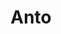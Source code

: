 ---
title: Anto
date: 
draft: false

# descripcion
description : Aro pasante de plata con marquesitas. 

materials: Plata 925

color: Plateado

dimensions: 0,8 cm

code: 01-02-0293

type: "Aros"

categories: []

price: $2.040,00

# Images
# first image will be shown in the product page
images:
  # - image: "images/path_to_image"
  # La ubicacion de las imagenes es imagenes/Aros/Aros.Marquesita/01-02-0293-anto
  - image: "./images/aros/marquesita/01-02-0293-florcitas-chicas_a.jpeg"
  - image: "./images/aros/marquesita/01-02-0293-florcitas-chicas_b.jpeg"
---